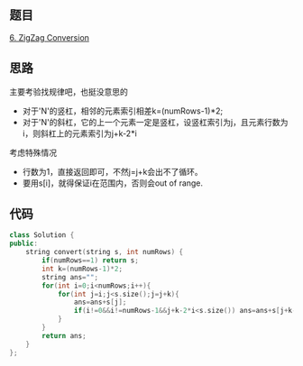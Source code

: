 ## 题目
[6. ZigZag Conversion](https://leetcode-cn.com/problems/zigzag-conversion/)
## 思路
主要考验找规律吧，也挺没意思的

* 对于'N'的竖杠，相邻的元素索引相差k=(numRows-1)*2;
* 对于'N'的斜杠，它的上一个元素一定是竖杠，设竖杠索引为j，且元素行数为i，则斜杠上的元素索引为j+k-2*i

考虑特殊情况

* 行数为1，直接返回即可，不然j=j+k会出不了循环。
* 要用s[i]，就得保证i在范围内，否则会out of range.
## 代码
```c++
class Solution {
public:
    string convert(string s, int numRows) {
        if(numRows==1) return s;
        int k=(numRows-1)*2;
        string ans="";
        for(int i=0;i<numRows;i++){
            for(int j=i;j<s.size();j=j+k){
                ans=ans+s[j];
                if(i!=0&&i!=numRows-1&&j+k-2*i<s.size()) ans=ans+s[j+k-2*i];
            }
        }
        return ans;
    }
};
```
